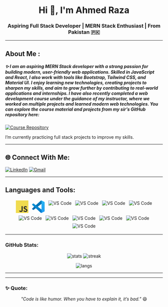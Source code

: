 <h1 align="center">Hi 👋, I'm Ahmed Raza</h1>
<h3 align="center">  Aspiring Full Stack Developer | MERN Stack Enthusiast | From Pakistan 🇵🇰</h3>

---

## About Me :

<h5>
✨ I am an aspiring MERN Stack developer with a strong passion for building modern, user-friendly web applications. Skilled in JavaScript and React, I also work with tools like Bootstrap, Tailwind CSS, and Material UI. I enjoy learning new technologies, creating projects to sharpen my skills, and aim to grow further by contributing to real-world applications and internships. I have also recently completed a web development course under the guidance of my instructor, where we worked on multiple projects and learned modern web technologies. You can explore the course material and projects from my sir’s GitHub repository here:  
</h5>

<a href="https://github.com/Ashrib/SMIT-Web_App-batch-12-malir-6-to-8--" target="_blank">
  <img src="https://img.shields.io/badge/Course%20Repository-181717?style=for-the-badge&logo=github&logoColor=white" alt="Course Repository"/>
</a>


<p> I’m currently practicing full stack projects to improve my skills.</p> 

---

## 🌐 Connect With Me:
<p align="left">
<a href="https://www.linkedin.com/in/raza-qureshi-87a23a374/" target="_blank"><img src="https://img.shields.io/badge/LinkedIn-%230077B5.svg?logo=linkedin&logoColor=white" alt="LinkedIn"/></a>
<a href="mailto:rq098123@gmail.com" target="_blank">
  <img src="https://img.shields.io/badge/Gmail-D14836?logo=gmail&logoColor=white" alt="Gmail"/>
</a>
</p>

---


##  Languages and Tools:
<p align="center">

<img src="https://raw.githubusercontent.com/github/explore/80688e429a7d4ef2fca1e82350fe8e3517d3494d/topics/javascript/javascript.png" alt="Javascript" height="40" style="vertical-align:top; margin:4px" title="javascript">
<img src="https://raw.githubusercontent.com/github/explore/80688e429a7d4ef2fca1e82350fe8e3517d3494d/topics/visual-studio-code/visual-studio-code.png" alt="VS Code" height="40" style="vertical-align:top; margin:4px" title="VS Code"/>
<img src="https://img.icons8.com/office/512/react.png" alt="VS Code" height="40" style="vertical-align:top; margin:4px" title="React.js">
<img src="https://img.icons8.com/color/2x/nodejs.png" alt="VS Code" height="40" style="vertical-align:top; margin:4px" title="Nodejs">
<img src="https://img.icons8.com/color/2x/nextjs.png" alt="VS Code" height="40" style="vertical-align:top; margin:4px" title="Nextjs">
<img src="https://img.icons8.com/color/2x/mongodb.png" alt="VS Code" height="40" style="vertical-align:top; margin:4px" title="mongoDB">
<img src="https://img.icons8.com/color/2x/material-ui.png" alt="VS Code" height="40" style="vertical-align:top; margin:4px" title="Material-Ui">
<img src="https://img.icons8.com/color/2x/bootstrap.png" alt="VS Code" height="40" style="vertical-align:top; margin:4px" title="Bootstrap">
<img src="https://img.icons8.com/stickers/2x/css3.png" alt="VS Code" height="40" style="vertical-align:top; margin:4px" title="CSS">
<img src="https://img.icons8.com/color/2x/react-native.png" alt="VS Code" height="40" style="vertical-align:top; margin:4px" title="react-native">
<img src="https://img.icons8.com/color/2x/firebase.png" alt="VS Code" height="40" style="vertical-align:top; margin:4px" title="Firebase">
<img src="https://www.vectorlogo.zone/logos/getpostman/getpostman-icon.svg" alt="VS Code" height="40" style="vertical-align:top; margin:4px" title="Postman">



</p>


---

###  GitHub Stats:
<p align="center">
<img src="https://github-readme-stats.vercel.app/api?username=RazaQureshi-07&show_icons=true&theme=tokyonight" alt="stats" height="180"/>
<img src="https://streak-stats.demolab.com?user=RazaQureshi-07&theme=tokyonight" alt="streak" height="180"/>
</p>

<p align="center">
<img src="https://github-readme-stats.vercel.app/api/top-langs/?username=RazaQureshi-07&layout=compact&theme=tokyonight" alt="langs" />
</p>

---
<!---
###  Projects:
-  [E-commerce App](https://github.com/RazaQureshi-07/E-commerce-App) — Full Stack MERN project with authentication  
-  [Todo App](https://github.com/RazaQureshi-07/Todo-App) — CRUD with React + Firebase  
-  [Apple Clone](https://github.com/RazaQureshi-07/Apple-Clone) — Responsive website using HTML, CSS, Bootstrap
--->
---

### ✨ Quote:
<p align="center">
  <i>"Code is like humor. When you have to explain it, it’s bad."</i> 😄
</p>


<!--
**RazaQureshi-07/RazaQureshi-07** is a ✨ _special_ ✨ repository because its `README.md` (this file) appears on your GitHub profile.

Here are some ideas to get you started:

- 🔭 I’m currently working on ...
- 🌱 I’m currently learning ...
- 👯 I’m looking to collaborate on ...
- 🤔 I’m looking for help with ...
- 💬 Ask me about ...
- 📫 How to reach me: ...
- 😄 Pronouns: ...
- ⚡ Fun fact: ...
-->
